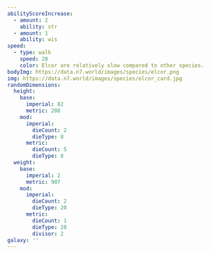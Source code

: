 ```yaml
---
abilityScoreIncrease:
  - amount: 2
    ability: str
  - amount: 1
    ability: wis
speed:
  - type: walk
    speed: 20
    color: Elcor are relatively slow compared to other species.
bodyImg: https://data.n7.world/images/species/elcor.png
img: https://data.n7.world/images/species/elcor_card.jpg
randomDimensions:
  height:
    base:
      imperial: 82
      metric: 208
    mod:
      imperial:
        dieCount: 2
        dieType: 8
      metric:
        dieCount: 5
        dieType: 8
  weight:
    base:
      imperial: 2
      metric: 907
    mod:
      imperial:
        dieCount: 2
        dieType: 20
      metric:
        dieCount: 1
        dieType: 20
        divisor: 2
galaxy: ''
---
```


